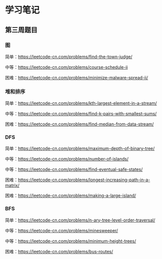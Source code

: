 # 学习笔记

## 第三周题目

### 图

简单：https://leetcode-cn.com/problems/find-the-town-judge/

中等：https://leetcode-cn.com/problems/course-schedule-ii

困难：https://leetcode-cn.com/problems/minimize-malware-spread-ii/

### 堆和排序

简单：https://leetcode-cn.com/problems/kth-largest-element-in-a-stream/

中等：https://leetcode-cn.com/problems/find-k-pairs-with-smallest-sums/

困难：https://leetcode-cn.com/problems/find-median-from-data-stream/

### DFS

简单：https://leetcode-cn.com/problems/maximum-depth-of-binary-tree/

中等：https://leetcode-cn.com/problems/number-of-islands/

中等：https://leetcode-cn.com/problems/find-eventual-safe-states/

困难：https://leetcode-cn.com/problems/longest-increasing-path-in-a-matrix/

困难：https://leetcode-cn.com/problems/making-a-large-island/

### BFS

简单：https://leetcode-cn.com/problems/n-ary-tree-level-order-traversal/

中等：https://leetcode-cn.com/problems/minesweeper/

中等：https://leetcode-cn.com/problems/minimum-height-trees/

困难：https://leetcode-cn.com/problems/bus-routes/
